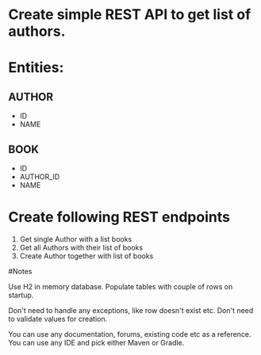 # Create simple REST API to get list of authors. 

# Entities:

## AUTHOR
 - ID
 - NAME

## BOOK
 - ID
 - AUTHOR_ID
 - NAME
 
# Create following REST endpoints

 1. Get single Author with a list books
 2. Get all Authors with their list of books
 3. Create Author together with list of books
 
 
#Notes

Use H2 in memory database. Populate tables with couple of rows on startup. 

Don't need to handle any exceptions, like row doesn't exist etc. Don't need to validate values for creation. 

You can use any documentation, forums, existing code etc as a reference. You can use any IDE and pick either Maven or Gradle. 
